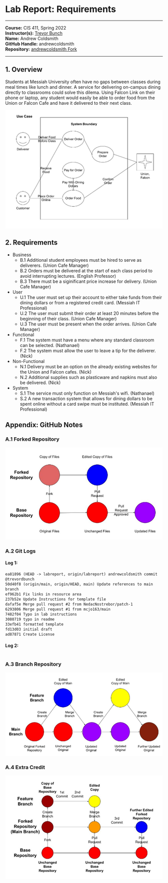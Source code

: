 # Lab Report: Requirements
___
**Course:** CIS 411, Spring 2022  
**Instructor(s):** [Trevor Bunch](https://github.com/trevordbunch)  
**Name:** Andrew Coldsmith  
**GitHub Handle:** andrewcoldsmith  
**Repository:** [andrewcoldsmith Fork](https://github.com/andrewcoldsmith/cis411_lab0_req.git)  
___

## 1. Overview
Students at Messiah University often have no gaps between classes during meal times like lunch and dinner. A service for delivering on-campus dining directly to classrooms could solve this dilema. Using Falcon Link on their phone or laptop, any student would easily be able to order food from the Union or Falcon Cafe and have it delivered to their next class.

![Forked Repository Diagram](/assets/foodServiceUseCaseDiagram.jpg)

## 2. Requirements
- Business
    - B.1 Additional student employees must be hired to serve as deliverers. (Union Cafe Manager)
    - B.2 Orders must be delivered at the start of each class period to avoid interrupting lectures. (English Professor)
    - B.3 There must be a siginificant price increase for delivery. (Union Cafe Manager)
- User
    - U.1 The user must set up their account to either take funds from their dining dollars or from a registered credit card. (Messiah IT Professional)
    - U.2 The user must submit their order at least 20 minutes before the beginning of their class. (Union Cafe Manager)
    - U.3 The user must be present when the order arrives. (Union Cafe Manager)
- Functional
    - F.1 The system must have a menu where any standard classroom can be selected. (Nathanael)
    - F.2 The system must allow the user to leave a tip for the deliverer. (Nick)
- Non-Functional
    - N.1 Delivery must be an option on the already existing websites for the Union and Falcon cafes. (Nick)
    - N.2 Additional supplies such as plasticware and napkins must also be delivered. (Nick)
- System
    - S.1 The service must only function on Messiah's wifi. (Nathanael)
    - S.2 A new transaction system that allows for dining dollars to be spent online without a card swipe must be instituted. (Messiah IT Professional)

## Appendix: GitHub Notes

### A.1 Forked Repository
![Forked Repository Diagram](/assets/repositoryForkDiagram.jpg)  

### A.2 Git Logs

#### Log 1:
```
ea81896 (HEAD -> labreport, origin/labreport) andrewcoldsmith commit @trevordbunch
50d40f8 (origin/main, origin/HEAD, main) Update references to main branch
ef962b1 Fix links in resource area
237b52e Update Instructions for template file
dafaf5e Merge pull request #2 from NedacNostrebor/patch-1
6293806 Merge pull request #1 from mcjo163/main
7482f04 Typo in lab instructions
3080719 typo in readme
33efb41 formatted template
fd13d03 initial draft
ad87871 Create License
```

#### Log 2:
```

```

### A.3 Branch Repository
![Branch Repository Diagram](/assets/repositoryBranchDiagram.jpg)

### A.4 Extra Credit
![Git Roundtrip Diagram](/assets/gitRoundtripDiagram.jpg)
